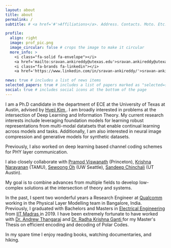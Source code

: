 ```yaml
---
layout: about
title: about
permalink: /
subtitle: # <a href='#'>Affiliations</a>. Address. Contacts. Moto. Etc.

profile:
  align: right
  image: prof_pic.png
  image_circular: false # crops the image to make it circular
  more_info: >
    <i class="fa-solid fa-envelope"></i>
    <a href='mailto:sravan.ankireddy@utexas.edu'>sravan.ankireddy@utexas.edu</a> <br>
    <i class="fa-brands fa-linkedin"></i>
    <a href='https://www.linkedin.com/in/sravan-ankireddy/'>sravan-ankireddy</a>

news: true # includes a list of news items
selected_papers: true # includes a list of papers marked as "selected={true}"
social: true # includes social icons at the bottom of the page
---
```


I am a Ph.D candidate in the department of ECE at the University of Texas at Austin, advised by <a href='http://sites.utexas.edu/hkim/'> Hyeji Kim </a>.
I am broadly interested in problems at the intersection of Deep Learning and Information Theory. My current research interests include leveraging foundation models for learning robust representations from multi-modal datatsets that enable continual learning across models and tasks. Additionally, I am also interested in neural image compression and generative models for synthetic datasets. 

Previously, I also worked on deep learning based channel coding schemes for PHY layer communication. 

I also closely collaborate with <a href='https://ece.princeton.edu/people/pramod-viswanath'> Pramod Viswanath</a> (Princeton), <a href='http://krishnanarayanan.wikidot.com'> Krishna Narayanan</a> (TAMU), <a href='https://homes.cs.washington.edu/~sewoong/'> Sewoong Oh</a> (UW Seattle), <a href='https://www.ece.utexas.edu/people/faculty/sandeep-chinchali'> Sandeep Chinchali</a> (UT Austin).

My goal is to combine advances from multiple fields to develop low-complex solutions at the intersection of theory and systems.

In the past, I spent two wonderful years a Research Engineer at <a href='https://www.qualcomm.com/company/corporate-responsibility/purposeful-innovation/wireless-reach/overview'> Qualcomm </a> working in the Physical Layer Modelling team in Bangalore, India. Previously, I graduated with Bachelors and Masters in <a href='https://www.ee.iitm.ac.in/'> Electrical Engineering </a> from <a href='https://www.iitm.ac.in/'> IIT Madras </a> in 2019. I have been extremely fortunate to have worked with <a href='http://www.ee.iitm.ac.in/andrew/'> Dr. Andrew Thangaraj</a> and <a href='http://www.ee.iitm.ac.in/~rganti/'> Dr. Radha Krishna Ganti </a> for my Master's Thesis on efficient encoding and decoding of Polar Codes.

In my spare time I enjoy reading books, watching documentaries, and hiking.

                                    


<!---
(If you are interested in Efficiency in Deep Learning, let's talk!)
Put your address / P.O. box / other info right below your picture. You can also disable any of these elements by editing `profile` property of the YAML header of your `_pages/about.md`. Edit `_bibliography/papers.bib` and Jekyll will render your [publications page](/al-folio/publications/) automatically.

Link to your social media connections, too. This theme is set up to use [Font Awesome icons](https://fontawesome.com/) and [Academicons](https://jpswalsh.github.io/academicons/), like the ones below. Add your Facebook, Twitter, LinkedIn, Google Scholar, or just disable all of them.
-->

